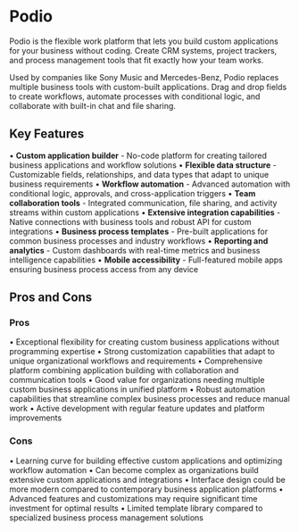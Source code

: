 # Podio

Podio is the flexible work platform that lets you build custom applications for your business without coding. Create CRM systems, project trackers, and process management tools that fit exactly how your team works.

Used by companies like Sony Music and Mercedes-Benz, Podio replaces multiple business tools with custom-built applications. Drag and drop fields to create workflows, automate processes with conditional logic, and collaborate with built-in chat and file sharing.

## Key Features

• **Custom application builder** - No-code platform for creating tailored business applications and workflow solutions
• **Flexible data structure** - Customizable fields, relationships, and data types that adapt to unique business requirements
• **Workflow automation** - Advanced automation with conditional logic, approvals, and cross-application triggers
• **Team collaboration tools** - Integrated communication, file sharing, and activity streams within custom applications
• **Extensive integration capabilities** - Native connections with business tools and robust API for custom integrations
• **Business process templates** - Pre-built applications for common business processes and industry workflows
• **Reporting and analytics** - Custom dashboards with real-time metrics and business intelligence capabilities
• **Mobile accessibility** - Full-featured mobile apps ensuring business process access from any device

## Pros and Cons

### Pros
• Exceptional flexibility for creating custom business applications without programming expertise
• Strong customization capabilities that adapt to unique organizational workflows and requirements
• Comprehensive platform combining application building with collaboration and communication tools
• Good value for organizations needing multiple custom business applications in unified platform
• Robust automation capabilities that streamline complex business processes and reduce manual work
• Active development with regular feature updates and platform improvements

### Cons
• Learning curve for building effective custom applications and optimizing workflow automation
• Can become complex as organizations build extensive custom applications and integrations
• Interface design could be more modern compared to contemporary business application platforms
• Advanced features and customizations may require significant time investment for optimal results
• Limited template library compared to specialized business process management solutions